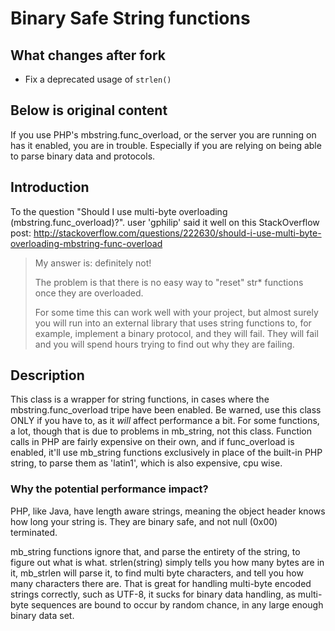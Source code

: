 # Binary Safe String functions

## What changes after fork

- Fix a deprecated usage of `strlen()`

## Below is original content

If you use PHP's mbstring.func_overload, or the server you are running on has it enabled, you are in trouble. Especially if you are relying on being able to parse binary data and protocols.

## Introduction

To the question "Should I use multi-byte overloading (mbstring.func_overload)?". user 'gphilip' said it well on this 
StackOverflow post: 
http://stackoverflow.com/questions/222630/should-i-use-multi-byte-overloading-mbstring-func-overload

  > My answer is: definitely not!
  > 
  > The problem is that there is no easy way to "reset" 
  > str* functions once they are overloaded.
  > 
  > For some time this can work well with your project,
  > but almost surely you will run into an external library
  > that uses string functions to, for example, implement a
  > binary protocol, and they will fail. They will fail and
  > you will spend hours trying to find out why they are
  > failing.

## Description

This class is a wrapper for string functions, in cases where the mbstring.func_overload tripe have been enabled. 
Be warned, use this class ONLY if you have to, as it *will* affect performance a bit. For some functions, a lot, 
though that is due to problems in mb_string, not this class.
Function calls in PHP are fairly expensive on their own, and if func_overload is enabled, it'll use mb_string 
functions exclusively in place of the built-in PHP string, to parse them as 'latin1', which is also expensive, cpu 
wise.

### Why the potential performance impact?

PHP, like Java, have length aware strings, meaning the object header knows how long your string is. They are binary 
safe, and not null (0x00) terminated.

mb_string functions ignore that, and parse the entirety of the string, to figure out what is what. strlen(string) 
simply tells you how many bytes are in it, mb_strlen will parse it, to find multi byte characters, and tell you
how many characters there are. That is great for handling multi-byte encoded strings correctly, such as UTF-8, it
sucks for binary data handling, as multi-byte sequences are bound to occur by random chance, in any large enough 
binary data set.
